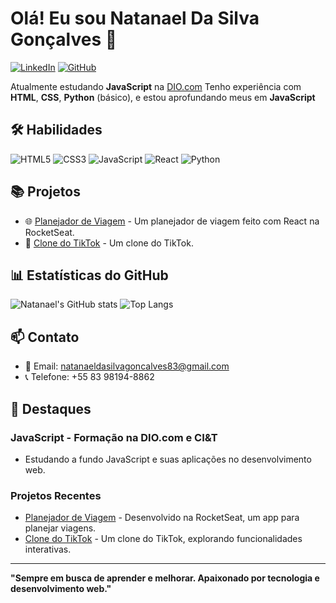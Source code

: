 # Olá! Eu sou Natanael Da Silva Gonçalves 👋

[![LinkedIn](https://img.shields.io/badge/LinkedIn-Connect-blue?style=flat-square&logo=linkedin)](https://www.linkedin.com/in/natanael/)
[![GitHub](https://img.shields.io/github/followers/natanael?label=Follow&style=social)](https://github.com/natanael)

Atualmente estudando **JavaScript** na [DIO.com](https://dio.me)  Tenho experiência com **HTML**, **CSS**, **Python** (básico), e estou aprofundando meus em **JavaScript**

## 🛠️ Habilidades

![HTML5](https://img.shields.io/badge/HTML5-E34F26?style=flat-square&logo=html5&logoColor=white)
![CSS3](https://img.shields.io/badge/CSS3-1572B6?style=flat-square&logo=css3&logoColor=white)
![JavaScript](https://img.shields.io/badge/JavaScript-F7DF1E?style=flat-square&logo=javascript&logoColor=black)
![React](https://img.shields.io/badge/React-61DAFB?style=flat-square&logo=react&logoColor=black)
![Python](https://img.shields.io/badge/Python-3776AB?style=flat-square&logo=python&logoColor=white)

## 📚 Projetos

- 🌐 [Planejador de Viagem](https://github.com/natanael/planejador-de-viagem) - Um planejador de viagem feito com React na RocketSeat.
- 🎵 [Clone do TikTok](https://github.com/natanael/clone-tiktok) - Um clone do TikTok.

## 📊 Estatísticas do GitHub

![Natanael's GitHub stats](https://github-readme-stats.vercel.app/api?username=natanael&show_icons=true&theme=radical)
![Top Langs](https://github-readme-stats.vercel.app/api/top-langs/?username=natanael&layout=compact&theme=radical)

## 📫 Contato

- 📧 Email: [natanaeldasilvagoncalves83@gmail.com](mailto:natanaeldasilvagoncalves83@gmail.com)
- 📞 Telefone: +55 83 98194-8862

## 🌟 Destaques

### JavaScript - Formação na DIO.com e CI&T
- Estudando a fundo JavaScript e suas aplicações no desenvolvimento web.

### Projetos Recentes
- [Planejador de Viagem](https://github.com/natanael/planejador-de-viagem) - Desenvolvido na RocketSeat, um app para planejar viagens.
- [Clone do TikTok](https://github.com/natanael/clone-tiktok) - Um clone do TikTok, explorando funcionalidades interativas.

---

**"Sempre em busca de aprender e melhorar. Apaixonado por tecnologia e desenvolvimento web."**


